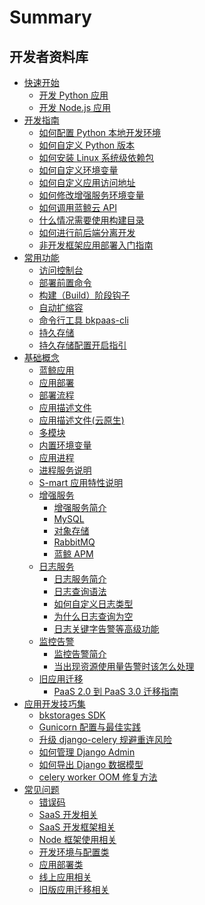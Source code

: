 # Summary

## 开发者资料库

- [快速开始]()
  - [开发 Python 应用](quickstart/python/python_hello_world.md)
  - [开发 Node.js 应用](quickstart/node/node_preparations.md)
- [开发指南]()
  - [如何配置 Python 本地开发环境](quickstart/python/python_setup_dev.md)
  - [如何自定义 Python 版本](topics/paas/choose_python_version.md)
  - [如何安装 Linux 系统级依赖包](topics/tricks/py_how_to_install_apt_packages.md)
  - [如何自定义环境变量](topics/paas/custom_configvars.md)
  - [如何自定义应用访问地址](topics/paas/app_entry_intro.md)
  - [如何修改增强服务环境变量](topics/paas/services/modify_env.md)
  - [如何调用蓝鲸云 API](quickstart/python/python_api_example.md)
  - [什么情况需要使用构建目录](topics/paas/deployment_directory.md)
  - [如何进行前后端分离开发](topics/paas/multi_modules/separate_front_end_dev.md)
  - [非开发框架应用部署入门指南](quickstart/no_framework.md)
- [常用功能]()
  - [访问控制台](topics/paas/webconsole.md)
  - [部署前置命令](topics/paas/release_hooks.md)
  - [构建（Build）阶段钩子](topics/paas/build_hooks.md)
  - [自动扩缩容](topics/paas/paas3_autoscaling.md)
  - [命令行工具 bkpaas-cli](topics/paas/bkpaas_cli.md)
  - [持久存储](topics/paas/paas_persistent_storage.md)
  - [持久存储配置开启指引](topics/paas/paas_persistent_storage_setting.md)
- [基础概念]()
  - [蓝鲸应用](topics/paas/app_intro.md)
  - [应用部署](topics/paas/deploy_intro.md)
  - [部署流程](topics/paas/deploy_flow.md)
  - [应用描述文件](topics/paas/app_desc.md)
  - [应用描述文件(云原生)](topics/paas/app_desc_cnative.md)
  - [多模块](topics/paas/multi_modules_intro.md)
  - [内置环境变量](topics/paas/builtin_configvars.md)
  - [应用进程](topics/paas/process_procfile.md)
  - [进程服务说明](topics/paas/entry_proc_services.md)
  - [S-mart 应用特性说明](topics/paas/smart_intro.md)
  - [增强服务]()
    - [增强服务简介](topics/paas/services/index.md)
    - [MySQL](topics/paas/services/svc_mysql.md)
    - [对象存储](topics/paas/services/svc_bk_repo.md)
    - [RabbitMQ](topics/paas/services/svc_rabbitmq.md)
    - [蓝鲸 APM](topics/paas/services/svc_otel.md)
  - [日志服务]()
    - [日志服务简介](topics/paas/log_intro.md)
    - [日志查询语法](topics/paas/log_query_syntax.md)
    - [如何自定义日志类型](topics/paas/log_usage.md)
    - [为什么日志查询为空](topics/paas/log_empty.md)
    - [日志关键字告警等高级功能](topics/paas/log_advance.md)
  - [监控告警]()
    - [监控告警简介](topics/paas/monitoring/intro.md)
    - [当出现资源使用量告警时该怎么处理](topics//paas/monitoring/handle_resource_alerts.md)
  - [旧应用迁移]()
    - [PaaS 2.0 到 PaaS 3.0 迁移指南](topics/paas/legacy_migration.md)
- [应用开发技巧集]()
  - [bkstorages SDK](sdk/bkstorages/index.md)
  - [Gunicorn 配置与最佳实践](topics/tricks/py_how_to_improve_gunicorn_perf.md)
  - [升级 django-celery 规避重连风险](topics/tricks/py_celery_upgrade_intro.md)
  - [如何管理 Django Admin](topics/tricks/py_how_to_manage_django_admin.md)
  - [如何导出 Django 数据模型](topics/tricks/py_how_to_export_django_models_data.md)
  - [celery worker OOM 修复方法](topics/tricks/fix_celery_worker_oom.md)
- [常见问题]()
  - [错误码](faq/error_code.md)
  - [SaaS 开发相关](faq/saas_dev.md)
  - [SaaS 开发框架相关](faq/frame.md)
  - [Node 框架使用相关](faq/frame_node.md)
  - [开发环境与配置类](faq/environment.md)
  - [应用部署类](faq/deploy.md)
  - [线上应用相关](faq/app.md)
  - [旧版应用迁移相关](faq/move.md)
